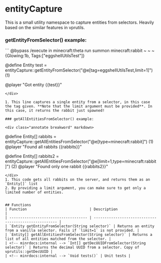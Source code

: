 <!-- minrdocs:scripting --> <!-- minrdocs:msc -->
<!-- utilityinfo:name entityCapture -->
<!-- utilityinfo:author eggshells -->
<!-- utilityinfo:dependencies akutils -->
<!-- utilityinfo:description A small tools for returning entities from selectors. Credit to Vaporizor -->

# entityCapture
This is a small utility namespace to capture entities from selectors. Heavily based on the similar features in vprutils.

### getEntityFromSelector() example:
<div class="annotate breakword" markdown>
```
@bypass /execute in minecraft:theta run summon minecraft:rabbit ~ ~ ~ {Glowing:1b, Tags:["eggshellUtilsTest"]}

@define Entity test = entityCapture::getEntityFromSelector("@e[tag=eggshellUtilsTest,limit=1]") (1)

@player "Got entity {{test}}"
```
</div>

1. This line captures a single entity from a selector, in this case the tag given. **Note that the limit argument must be provided**. In this case, it returns the rabbit just spawned!

### getAllEntitiesFromSelector() example:

<div class="annotate breakword" markdown>
```
@define Entity[] rabbits = entityCapture::getAllEntitiesFromSelector("@e[type=minecraft:rabbit]") (1)
@player "Found all rabbits {{rabbits}}"

@define Entity[] rabbits2 = entityCapture::getAllEntitiesFromSelector("@e[limit=1,type=minecraft:rabbit]") (2)
@player "Found only one rabbit {{rabbits2}}"
```
</div>
1. This code gets all rabbits on the server, and returns them as an `Entity[]` list
2. By providing a limit argument, you can make sure to get only a limited number of entities.


## Functions
| Function                             | Description                                           |
| ------------------------------------ | ----------------------------------------------------- |
| `Entity getEntityFromSelector(String selector)` | Returns an entity from a vanilla selector. Fails if `limit=1` is not provided. |
| `Entity[] getAllEntitiesFromSelector(String selector)` | Returns a list of all entities matched from the selector. |
| <!-- minrdocs:internal --> `Int[] getDecUUIDFromSelector(String selector)` | Returns the decimal UUID from a selector. Copy of vprutils::getDecUUID |
| <!-- minrdocs:internal --> `Void tests()` | Unit tests |

